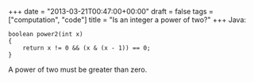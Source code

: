 +++
date = "2013-03-21T00:47:00+00:00"
draft = false
tags = ["computation", "code"]
title = "Is an integer a power of two?"
+++
Java:

    boolean power2(int x)
    {
        return x != 0 && (x & (x - 1)) == 0;
    }

A power of two must be greater than zero.
